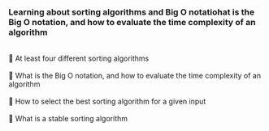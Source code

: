 ### Learning about sorting algorithms and Big O notatiohat is the Big O notation, and how to evaluate the time complexity of an algorithm

<br>:small_blue_diamond: At least four different sorting algorithms <br />
<br>:small_blue_diamond: What is the Big O notation, and how to evaluate the time complexity of an algorithm <br />
<br>:small_blue_diamond: How to select the best sorting algorithm for a given input <br />
<br/>:small_blue_diamond: What is a stable sorting algorithm <br />

